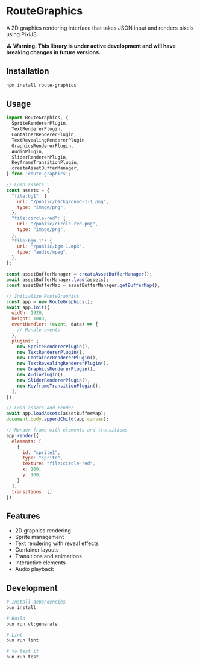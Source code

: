 # RouteGraphics

A 2D graphics rendering interface that takes JSON input and renders pixels using PixiJS.

⚠️ **Warning: This library is under active development and will have breaking changes in future versions.**

## Installation

```bash
npm install route-graphics
```

## Usage

```javascript
import RouteGraphics, {
  SpriteRendererPlugin,
  TextRendererPlugin,
  ContainerRendererPlugin,
  TextRevealingRendererPlugin,
  GraphicsRendererPlugin,
  AudioPlugin,
  SliderRendererPlugin,
  KeyframeTransitionPlugin,
  createAssetBufferManager,
} from 'route-graphics';

// Load assets
const assets = {
  "file:bg1": {
    url: "/public/background-1-1.png",
    type: "image/png",
  },
  "file:circle-red": {
    url: "/public/circle-red.png",
    type: "image/png",
  },
  "file:bgm-1": {
    url: "/public/bgm-1.mp3",
    type: "audio/mpeg",
  },
};

const assetBufferManager = createAssetBufferManager();
await assetBufferManager.load(assets);
const assetBufferMap = assetBufferManager.getBufferMap();

// Initialize RouteGraphics
const app = new RouteGraphics();
await app.init({
  width: 1920,
  height: 1080,
  eventHandler: (event, data) => {
    // Handle events
  },
  plugins: [
    new SpriteRendererPlugin(),
    new TextRendererPlugin(),
    new ContainerRendererPlugin(),
    new TextRevealingRendererPlugin(),
    new GraphicsRendererPlugin(),
    new AudioPlugin(),
    new SliderRendererPlugin(),
    new KeyframeTransitionPlugin(),
  ],
});

// Load assets and render
await app.loadAssets(assetBufferMap);
document.body.appendChild(app.canvas);

// Render frame with elements and transitions
app.render({
  elements: [
    {
      id: "sprite1",
      type: "sprite",
      texture: "file:circle-red",
      x: 100,
      y: 100,
    }
  ],
  transitions: []
});
```

## Features

- 2D graphics rendering
- Sprite management
- Text rendering with reveal effects
- Container layouts
- Transitions and animations
- Interactive elements
- Audio playback

## Development

```bash
# Install dependencies
bun install

# Build
bun run vt:generate

# Lint
bun run lint

# to test it
bun run test

```



